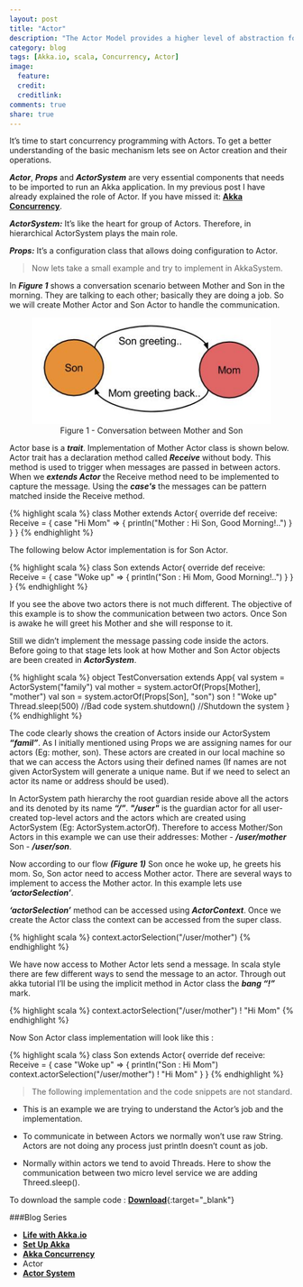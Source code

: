 ```yaml
---
layout: post
title: "Actor"
description: "The Actor Model provides a higher level of abstraction for writing concurrent and distributed systems"
category: blog
tags: [Akka.io, scala, Concurrency, Actor]
image:
  feature:
  credit:
  creditlink:
comments: true
share: true
---
```


It’s time to start concurrency programming with Actors. To get a better understanding of the basic mechanism lets see on Actor creation and their operations.

**_Actor_**, **_Props_** and **_ActorSystem_** are very essential components that needs to be imported to run an Akka application. In my previous post I have already explained the role of Actor. If you have missed it: [**Akka Concurrency**](/articles/akka-concurrency/).

**_ActorSystem:_** It’s like the heart for group of Actors. Therefore, in hierarchical ActorSystem plays the main role.

**_Props:_** It’s a configuration class that allows doing configuration to Actor.

> Now lets take a small example and try to implement in AkkaSystem. 

In **_Figure 1_** shows a conversation scenario between Mother and Son in the morning. They are talking to each other; basically they are doing a job. So we will create Mother Actor and Son Actor to handle the communication. 

<figure style="text-align: center;">
  <a href="/blog/akka-blog-series/actor.jpg"><img src="/blog/akka-blog-series/actor.jpg" alt="image"></a>
  <figcaption>Figure 1 - Conversation between Mother and Son</figcaption>
</figure>

Actor base is a **_trait_**. Implementation of Mother Actor class is shown below. Actor trait has a declaration method called **_Receive_** without body. This method is used to trigger when messages are passed in between actors. When we **_extends Actor_** the Receive method need to be implemented to capture the message. Using the **_case's_** the messages can be pattern matched inside the Receive method. 

{% highlight scala %}
class Mother extends Actor{
  override def receive: Receive = {
    case "Hi Mom" => {
      println("Mother : Hi Son, Good Morning!..")
    }
  }
}
{% endhighlight %}

The following below Actor implementation is for Son Actor.

{% highlight scala %}
class Son extends Actor{
  override def receive: Receive = {
    case "Woke up" => {
      println("Son : Hi Mom, Good Morning!..")
    }
  }
}
{% endhighlight %}

If you see the above two actors there is not much different. The objective of this example is to show the communication between two actors. Once Son is awake he will greet his Mother and she will response to it.

Still we didn’t implement the message passing code inside the actors. Before going to that stage lets look at how Mother and Son Actor objects are been created in **_ActorSystem_**.

{% highlight scala %}
object TestConversation extends App{
  val system = ActorSystem("family")
  val mother = system.actorOf(Props[Mother], "mother")
  val son = system.actorOf(Props[Son], "son")
  son ! "Woke up"
  Thread.sleep(500) //Bad code
  system.shutdown() //Shutdown the system
}
{% endhighlight %}

The code clearly shows the creation of Actors inside our ActorSystem **_“famil”_**. As I initially mentioned using Props we are assigning names for our actors (Eg: mother, son). These actors are created in our local machine so that we can access the Actors using their defined names (If names are not given ActorSystem will generate a unique name. But if we need to select an actor its name or address should be used).  

In ActorSystem path hierarchy the root guardian reside above all the actors and its denoted by its name **_“/”_**. **_"/user"_** is the guardian actor for all user-created top-level actors and the actors which are created using ActorSystem (Eg: ActorSystem.actorOf). Therefore to access Mother/Son Actors in this example we can use their addresses: Mother - **_/user/mother_** Son - **_/user/son_**.

Now according to our flow **_(Figure 1)_** Son once he woke up, he greets his mom. So, Son actor need to access Mother actor. There are several ways to implement to access the Mother actor. In this example lets use **_‘actorSelection’_**.

**_‘actorSelection’_** method can be accessed using **_ActorContext_**. Once we create the Actor class the context can be accessed from the super class. 

{% highlight scala %}
context.actorSelection("/user/mother") 
{% endhighlight %}

We have now access to Mother Actor lets send a message. In scala style there are few different ways to send the message to an actor. Through out akka tutorial I’ll be using the implicit method in Actor class the **_bang “!”_** mark.

{% highlight scala %}
context.actorSelection("/user/mother") ! "Hi Mom"
{% endhighlight %}

Now Son Actor class implementation will look like this :

{% highlight scala %}
class Son extends Actor{
  override def receive: Receive = {
    case "Woke up" => {
      println("Son : Hi Mom")
      context.actorSelection("/user/mother") ! "Hi Mom"
    }
  }
{% endhighlight %}

> The following implementation and the code snippets are not standard. 

* This is an example we are trying to understand the Actor’s job and the implementation.

* To communicate in between Actors we normally won’t use raw String. Actors are not doing any process just println doesn’t count as job.

* Normally within actors we tend to avoid Threads. Here to show the communication between two micro level service we are adding Threed.sleep(). 

To download the sample code : [**Download**](https://github.com/Renien/akka-tutorials){:target="_blank"}

###Blog Series
* [**Life with Akka.io**](/articles/life-with-akka/)
* [**Set Up Akka**](/blog/set-up-akka/)
* [**Akka Concurrency**](/blog/akka-concurrency/)
* Actor
* [**Actor System**](/blog/actor-system/)